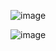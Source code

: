 ![image](https://github.com/AustinNear/TypingSite/assets/46238739/69f78950-7f8e-4806-8de8-e409152698f7)

![image](https://github.com/AustinNear/TypingSite/assets/46238739/f7d04d49-168d-473b-bb1e-d9a85e6a52e5)
